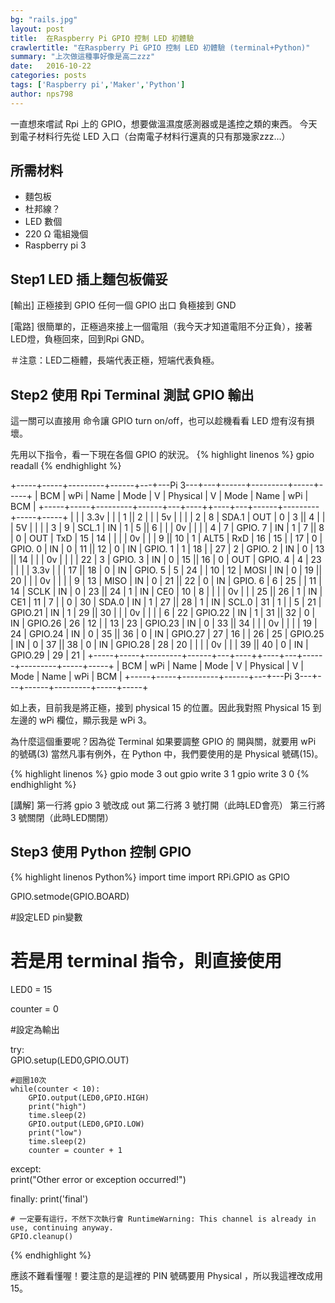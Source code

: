 ```yaml
---
bg: "rails.jpg"
layout: post
title:  在Raspberry Pi GPIO 控制 LED 初體驗
crawlertitle: "在Raspberry Pi GPIO 控制 LED 初體驗 (terminal+Python)"
summary: "上次做這種事好像是高二zzz"
date:   2016-10-22
categories: posts
tags: ['Raspberry pi','Maker','Python']
author: nps798
---
```


一直想來嚐試 Rpi 上的 GPIO，想要做溫濕度感測器或是遙控之類的東西。
今天到電子材料行先從 LED 入口（台南電子材料行還真的只有那幾家zzz...）

## 所需材料

- 麵包板
- 杜邦線？
- LED 數個
- 220 Ω 電組幾個
- Raspberry pi 3


## Step1 LED 插上麵包板備妥

[輸出]
正極接到 GPIO 任何一個 GPIO 出口
負極接到 GND

[電路]
很簡單的，正極過來接上一個電阻（我今天才知道電阻不分正負），接著LED燈，負極回來，回到Rpi GND。

＃注意：LED二極體，長端代表正極，短端代表負極。


## Step2 使用 Rpi Terminal 測試 GPIO 輸出

這一關可以直接用 命令讓 GPIO turn on/off，也可以趁機看看 LED 燈有沒有損壞。

先用以下指令，看一下現在各個 GPIO 的狀況。
{% highlight linenos %}
gpio readall
{% endhighlight %}

 +-----+-----+---------+------+---+---Pi 3---+---+------+---------+-----+-----+
 | BCM | wPi |   Name  | Mode | V | Physical | V | Mode | Name    | wPi | BCM |
 +-----+-----+---------+------+---+----++----+---+------+---------+-----+-----+
 |     |     |    3.3v |      |   |  1 || 2  |   |      | 5v      |     |     |
 |   2 |   8 |   SDA.1 |  OUT | 0 |  3 || 4  |   |      | 5V      |     |     |
 |   3 |   9 |   SCL.1 |   IN | 1 |  5 || 6  |   |      | 0v      |     |     |
 |   4 |   7 | GPIO. 7 |   IN | 1 |  7 || 8  | 0 | OUT  | TxD     | 15  | 14  |
 |     |     |      0v |      |   |  9 || 10 | 1 | ALT5 | RxD     | 16  | 15  |
 |  17 |   0 | GPIO. 0 |   IN | 0 | 11 || 12 | 0 | IN   | GPIO. 1 | 1   | 18  |
 |  27 |   2 | GPIO. 2 |   IN | 0 | 13 || 14 |   |      | 0v      |     |     |
 |  22 |   3 | GPIO. 3 |   IN | 0 | 15 || 16 | 0 | OUT  | GPIO. 4 | 4   | 23  |
 |     |     |    3.3v |      |   | 17 || 18 | 0 | IN   | GPIO. 5 | 5   | 24  |
 |  10 |  12 |    MOSI |   IN | 0 | 19 || 20 |   |      | 0v      |     |     |
 |   9 |  13 |    MISO |   IN | 0 | 21 || 22 | 0 | IN   | GPIO. 6 | 6   | 25  |
 |  11 |  14 |    SCLK |   IN | 0 | 23 || 24 | 1 | IN   | CE0     | 10  | 8   |
 |     |     |      0v |      |   | 25 || 26 | 1 | IN   | CE1     | 11  | 7   |
 |   0 |  30 |   SDA.0 |   IN | 1 | 27 || 28 | 1 | IN   | SCL.0   | 31  | 1   |
 |   5 |  21 | GPIO.21 |   IN | 1 | 29 || 30 |   |      | 0v      |     |     |
 |   6 |  22 | GPIO.22 |   IN | 1 | 31 || 32 | 0 | IN   | GPIO.26 | 26  | 12  |
 |  13 |  23 | GPIO.23 |   IN | 0 | 33 || 34 |   |      | 0v      |     |     |
 |  19 |  24 | GPIO.24 |   IN | 0 | 35 || 36 | 0 | IN   | GPIO.27 | 27  | 16  |
 |  26 |  25 | GPIO.25 |   IN | 0 | 37 || 38 | 0 | IN   | GPIO.28 | 28  | 20  |
 |     |     |      0v |      |   | 39 || 40 | 0 | IN   | GPIO.29 | 29  | 21  |
 +-----+-----+---------+------+---+----++----+---+------+---------+-----+-----+
 | BCM | wPi |   Name  | Mode | V | Physical | V | Mode | Name    | wPi | BCM |
 +-----+-----+---------+------+---+---Pi 3---+---+------+---------+-----+-----+

 如上表，目前我是將正極，接到 physical 15 的位置。因此我對照 Physical 15 到左邊的 wPi 欄位，顯示我是 wPi 3。

 為什麼這個重要呢？因為從 Terminal 如果要調整 GPIO 的 開與關，就要用 wPi 的號碼(3)
當然凡事有例外，在 Python 中，我們要使用的是 Physical 號碼(15)。

 {% highlight linenos %}
gpio mode 3 out
gpio write 3 1
gpio write 3 0
{% endhighlight %}

[講解]
第一行將 gpio 3 號改成 out
第二行將 3 號打開（此時LED會亮）
第三行將 3 號關閉（此時LED關閉）

## Step3 使用 Python 控制 GPIO

 {% highlight linenos Python%}
import time
import RPi.GPIO as GPIO

GPIO.setmode(GPIO.BOARD)

#設定LED pin變數
# 若是用 terminal 指令，則直接使用 
LED0 = 15

counter = 0

#設定為輸出

try:  
	GPIO.setup(LED0,GPIO.OUT)

	#迴圈10次
	while(counter < 10):
		GPIO.output(LED0,GPIO.HIGH)
		print("high")
		time.sleep(2)
		GPIO.output(LED0,GPIO.LOW)
		print("low")
		time.sleep(2)
		counter = counter + 1
  
except:  
	print("Other error or exception occurred!")
  
finally:
	print('final')

	# 一定要有這行，不然下次執行會 RuntimeWarning: This channel is already in use, continuing anyway.  
	GPIO.cleanup()

{% endhighlight %}

應該不難看懂喔！要注意的是這裡的 PIN 號碼要用 Physical ，所以我這裡改成用 15。




